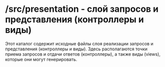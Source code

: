 # /src/presentation - слой запросов и представления (контроллеры и виды)

Этот каталог содержит исходные файлы слоя реализации запросов и представления (контроллеры и виды). Здесь располагаются
точки приема запросов и отдачи ответов (контроллеры), а также виды (views), которые они могут генерировать.